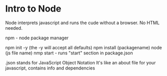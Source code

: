 # Intro to Node

Node interprets javascript and runs the cude without a browser. No HTML needed.


npm - node package manager


npm init -y   (the -y will accept all defaults)
npm install (packagename)
node (js file name)
nmp start - runs "start" section in package.json

.json stands for JavaScript Object Notation
It's like an about file for your javascript, contains info and dependencies
